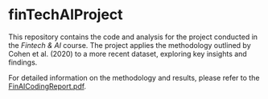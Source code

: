 # finTechAIProject

This repository contains the code and analysis for the project conducted in the *Fintech & AI* course. The project applies the methodology outlined by Cohen et al. (2020) to a more recent dataset, exploring key insights and findings.

For detailed information on the methodology and results, please refer to the [FinAICodingReport.pdf](FinAICodingReport.pdf).
